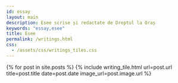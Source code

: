 ```yaml
---
id: essay
layout: main
description: Esee scrise și redactate de Dreptul la Oraș
keywords: "essay,esee"
title: Esee
permalink: /writings.html
css:
  - /assets/css/writings_tiles.css
---
```

<div class="writings">
    <div class="writings-wrap">
        <div class="writings-columns">
            {% for post in site.posts %}
               {% include writing_tile.html
                    url=post.url
                    title=post.title
                    date=post.date
                    image_url=post.image.url
               %}
        </div>
	</div>
</div>